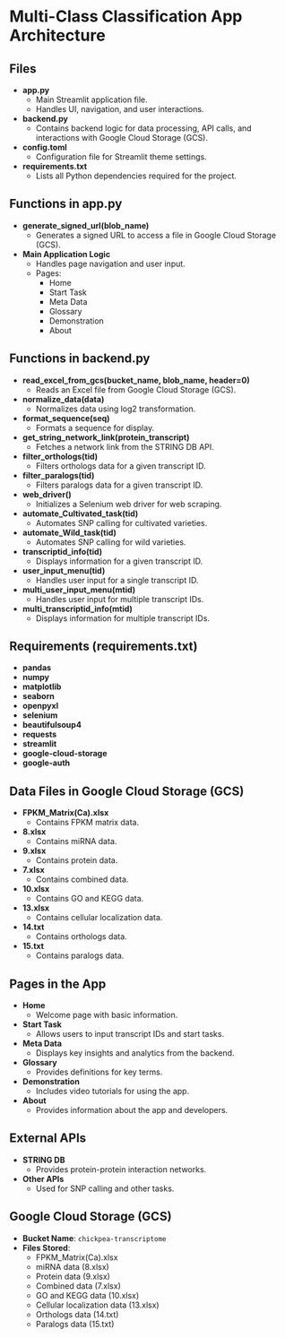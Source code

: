 # Multi-Class Classification App Architecture

## Files
- **app.py**
  - Main Streamlit application file.
  - Handles UI, navigation, and user interactions.
- **backend.py**
  - Contains backend logic for data processing, API calls, and interactions with Google Cloud Storage (GCS).
- **config.toml**
  - Configuration file for Streamlit theme settings.
- **requirements.txt**
  - Lists all Python dependencies required for the project.

## Functions in app.py
- **generate_signed_url(blob_name)**
  - Generates a signed URL to access a file in Google Cloud Storage (GCS).
- **Main Application Logic**
  - Handles page navigation and user input.
  - Pages:
    - Home
    - Start Task
    - Meta Data
    - Glossary
    - Demonstration
    - About

## Functions in backend.py
- **read_excel_from_gcs(bucket_name, blob_name, header=0)**
  - Reads an Excel file from Google Cloud Storage (GCS).
- **normalize_data(data)**
  - Normalizes data using log2 transformation.
- **format_sequence(seq)**
  - Formats a sequence for display.
- **get_string_network_link(protein_transcript)**
  - Fetches a network link from the STRING DB API.
- **filter_orthologs(tid)**
  - Filters orthologs data for a given transcript ID.
- **filter_paralogs(tid)**
  - Filters paralogs data for a given transcript ID.
- **web_driver()**
  - Initializes a Selenium web driver for web scraping.
- **automate_Cultivated_task(tid)**
  - Automates SNP calling for cultivated varieties.
- **automate_Wild_task(tid)**
  - Automates SNP calling for wild varieties.
- **transcriptid_info(tid)**
  - Displays information for a given transcript ID.
- **user_input_menu(tid)**
  - Handles user input for a single transcript ID.
- **multi_user_input_menu(mtid)**
  - Handles user input for multiple transcript IDs.
- **multi_transcriptid_info(mtid)**
  - Displays information for multiple transcript IDs.

## Requirements (requirements.txt)
- **pandas**
- **numpy**
- **matplotlib**
- **seaborn**
- **openpyxl**
- **selenium**
- **beautifulsoup4**
- **requests**
- **streamlit**
- **google-cloud-storage**
- **google-auth**

## Data Files in Google Cloud Storage (GCS)
- **FPKM_Matrix(Ca).xlsx**
  - Contains FPKM matrix data.
- **8.xlsx**
  - Contains miRNA data.
- **9.xlsx**
  - Contains protein data.
- **7.xlsx**
  - Contains combined data.
- **10.xlsx**
  - Contains GO and KEGG data.
- **13.xlsx**
  - Contains cellular localization data.
- **14.txt**
  - Contains orthologs data.
- **15.txt**
  - Contains paralogs data.

## Pages in the App
- **Home**
  - Welcome page with basic information.
- **Start Task**
  - Allows users to input transcript IDs and start tasks.
- **Meta Data**
  - Displays key insights and analytics from the backend.
- **Glossary**
  - Provides definitions for key terms.
- **Demonstration**
  - Includes video tutorials for using the app.
- **About**
  - Provides information about the app and developers.

## External APIs
- **STRING DB**
  - Provides protein-protein interaction networks.
- **Other APIs**
  - Used for SNP calling and other tasks.

## Google Cloud Storage (GCS)
- **Bucket Name**: `chickpea-transcriptome`
- **Files Stored**:
  - FPKM_Matrix(Ca).xlsx
  - miRNA data (8.xlsx)
  - Protein data (9.xlsx)
  - Combined data (7.xlsx)
  - GO and KEGG data (10.xlsx)
  - Cellular localization data (13.xlsx)
  - Orthologs data (14.txt)
  - Paralogs data (15.txt)
